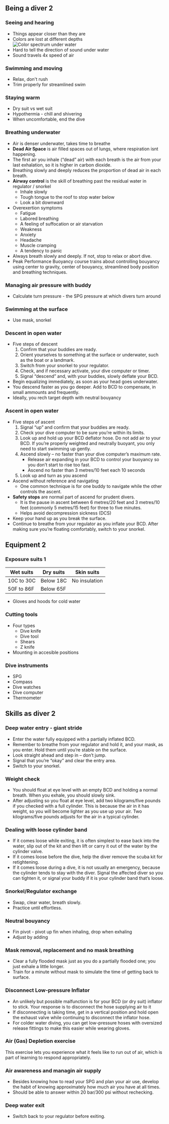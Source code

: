 ## Being a diver 2

### Seeing and hearing
* Things appear closer than they are
* Colors are lost at different depths  
![Color spectrum under water](images/color-water-depth.svg)
* Hard to tell the direction of sound under water
* Sound travels 4x speed of air
### Swimming and moving
* Relax, don't rush
* Trim properly for streamlined swim
### Staying warm
* Dry suit vs wet suit
* Hypothermia - chill and shivering
* When uncomfortable, end the dive
### Breathing underwater
* Air is denser underwater, takes time to breathe
* **Dead Air Space** is air filled spaces out of lungs, where respiration isnt happening. 
* The first air you inhale (“dead” air) with each breath is the air from your last exhalation, so it is higher in carbon dioxide.
* Breathing slowly and deeply reduces the proportion of dead air in each breath.
* **Airway control** is the skill of breathing past the residual water in regulator / snorkel
	* Inhale slowly
	* Tough tongue to the roof to stop water below
	* Look a bit downward
* Overexertion symptoms
	* Fatigue
	* Labored breathing
	* A feeling of suffocation or air starvation
	* Weakness
	* Anxiety
	* Headache
	* Muscle cramping
	* A tendency to panic
* Always breath slowly and deeply. If not, stop to relax or abort dive.
* Peak Performance Buoyancy course trains about controlling bouyancy using center to gravity, center of bouyancy, streamlined body position and breathing techniques.
### Managing air pressure with buddy
* Calculate turn pressure - the SPG pressure at which divers turn around
### Swimming at the surface
* Use mask, snorkel
### Descent in open water
* Five steps of descent
	1. Confirm that your buddies are ready.
	2. Orient yourselves to something at the surface or underwater, such as the boat or a landmark.
	3. Switch from your snorkel to your regulator.
	4. Check, and if necessary activate, your dive computer or timer. 
	5. Signal “descend” and, with your buddies, slowly deflate your BCD.
* Begin equalizing immediately, as soon as your head goes underwater.
* You descend faster as you go deeper. Add to BCD to compensate, in small ammounts and frequently.
* Ideally, you rech target depth with neutral bouyancy
### Ascent in open water
* Five steps of ascent
	1. Signal “up” and confirm that your buddies are ready.
	2. Check your dive computer to be sure you’re within its limits.
	3. Look up and hold up your BCD deflator hose. Do not add air to your BCD. If you’re properly weighted and neutrally buoyant, you only need to start swimming up gently.
	4. Ascend slowly – no faster than your dive computer’s maximum rate.
		* Release air expanding in your BCD to control your buoyancy so you don’t start to rise too fast.
		* Ascend no faster than 3 metres/10 feet each 10 seconds
	5. Look up and turn as you ascend
* Ascend without reference and navigating 
	* One common technique is for one buddy to navigate while the other controls the ascent. 
* **Safety stops** are normal part of ascend for prudent divers.
	* It is the pause in ascent between 6 metres/20 feet and 3 metres/10 feet (commonly 5 metres/15 feet) for three to five minutes.
	* Helps avoid decompression sickness (DCS)
* Keep your hand up as you break the surface. 
* Continue to breathe from your regulator as you inflate your BCD. After making sure you’re floating comfortably, switch to your snorkel.

## Equipment 2

### Exposure suits 1

|Wet suits |Dry suits |Skin suits|
|----------|----------|----------|
|10C to 30C|Below 18C |No insulation|
|50F to 86F|Below 65F |          |

* Gloves and hoods for cold water
### Cutting tools
* Four types
	* Dive knife
	* Dive tool
	* Shears
	* Z knife
* Mounting in accesible positions
### Dive instruments
* SPG
* Compass
* Dive watches
* Dive computer
* Thermometer

## Skills as diver 2
### Deep water entry - giant stride
* Enter the water fully equipped with a partially inflated BCD.
* Remember to breathe from your regulator and hold it, and your mask, as you enter. Hold them until you’re stable on the surface.
* Look straight ahead and step in – don’t jump.
* Signal that you’re “okay” and clear the entry area.
* Switch to your snorkel.
### Weight check
* You should float at eye level with an empty BCD and holding a normal breath. When you exhale, you should slowly sink.
* After adjusting so you float at eye level, add two kilograms/five pounds if you checked with a full cylinder. This is because the air in it has weight, so you will become lighter as you use up your air. Two kilograms/five pounds adjusts for the air in a typical cylinder.
### Dealing with loose cylinder band
* If it comes loose while exiting, it is often simplest to ease back into the water, slip out of the kit and then lift or carry it out of the water by the cylinder valve.
* If it comes loose before the dive, help the diver remove the scuba kit for retightening.
* If it comes loose during a dive, it is not usually an emergency, because the cylinder tends to stay with the diver. Signal the affected diver so you can tighten it, or signal your buddy if it is your cylinder band that’s loose.
### Snorkel/Regulator exchange
* Swap, clear water, breath slowly.
* Practice until effortless.
### Neutral bouyancy
* Fin pivot - pivot up fin when inhaling, drop when exhaling
* Adjust by adding 
### Mask removal, replacement and no mask breathing
* Clear a fully flooded mask just as you do a partially flooded one; you just exhale a little longer.
* Train for a minute without mask to simulate the time of getting back to surface.
### Disconnect Low-pressure Inflator
* An unlikely but possible malfunction is for your BCD (or dry suit) inflator to stick. Your response is to disconnect the hose supplying air to it
* If disconnecting is taking time, get in a vertical position and hold open the exhaust valve while continuing to disconnect the inflator hose.
* For colder water diving, you can get low-pressure hoses with oversized release fittings to make this easier while wearing gloves.
### Air (Gas) Depletion exercise
This exercise lets you experience what it feels like to run out of air, which is part of learning to respond appropriately.
### Air awareness and managin air supply
* Besides knowing how to read your SPG and plan your air use, develop the habit of knowing approximately how much air you have at all times.
* Should be able to answer within 20 bar/300 psi without rechecking.
### Deep water exit
* Switch back to your regulator before exiting.

